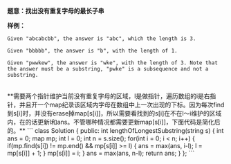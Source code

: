 **题意：找出没有重复字母的最长子串**

**样例：**
```
Given "abcabcbb", the answer is "abc", which the length is 3.

Given "bbbbb", the answer is "b", with the length of 1.

Given "pwwkew", the answer is "wke", with the length of 3. Note that the answer must be a substring, "pwke" is a subsequence and not a substring.
```

<br/>
**需要两个指针维护当前没有重复字母的区域，l是做指针，遍历数组的i是右指针，并且开一个map纪录该区域内字母在数组中上一次出现的下标。因为每次find到s[i]时，并没有erase掉map[s[i]]，所以需要看找到的s[i]在不在l～i维护的区域内，在的话更新l和ans。不管哪种情况都需要更新map[s[i]]，下面代码是简化后的。**
```
class Solution {
public:
    int lengthOfLongestSubstring(string s) {
        int ans = 0;
        map<char, int> mp;
        int l = 0;
        int n = s.size();
        for(int i = 0; i < n; i++)
        {
            if(mp.find(s[i]) != mp.end() && mp[s[i]] >= l)
            {
                ans = max(ans, i-l);
                l = mp[s[i]] + 1;
            }
            mp[s[i]] = i;
        }
        ans = max(ans, n-l);
        return ans;
    }
};
```